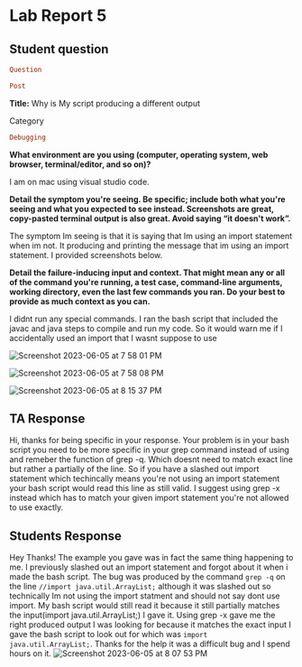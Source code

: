 # Lab Report 5

## Student question
``` ruby
Question
```       

```ruby
Post
```

**Title:** Why is My script producing a different output 

Category
```ruby
Debugging
```

**What environment are you using (computer, operating system, web browser, terminal/editor, and so on)?**

I am on mac using visual studio code.

**Detail the symptom you're seeing. Be specific; include both what you're seeing and what you expected to see instead. Screenshots are great, copy-pasted terminal output is also great. Avoid saying “it doesn't work”.**

The symptom Im seeing is that it is saying that Im using an import statement when im not. It producing and printing the message that im using an import statement. I provided screenshots below.
                         
**Detail the failure-inducing input and context. That might mean any or all of the command you're running, a test case, command-line arguments, working directory, even the last few commands you ran. Do your best to provide as much context as you can.**

I didnt run any special commands. I ran the bash script that included the javac and java steps to compile and run my code. So it would warn me if I accidentally used an import that I wasnt suppose to use



![Screenshot 2023-06-05 at 7 58 01 PM](https://github.com/ulises0516/cse15l-lab-reports/assets/125671517/fd5dec35-6c4b-4476-ae72-e6b7797560c9)

![Screenshot 2023-06-05 at 7 58 08 PM](https://github.com/ulises0516/cse15l-lab-reports/assets/125671517/b590dfaa-9a46-4d4a-9ae3-2b70b171f5ce)

![Screenshot 2023-06-05 at 8 15 37 PM](https://github.com/ulises0516/cse15l-lab-reports/assets/125671517/3b62bdbc-8c8f-424a-ac00-2b3d3ffc9651)





## TA Response 

Hi, thanks for being specific in your response. Your problem is in your bash script you need to be more specific in your grep command instead of using and remeber the function of grep -q. Which doesnt need to match exact line but rather a partially of the line. So if you have a slashed out import statement which techincally means you're not using an import statement your bash script would read this line as still valid. I suggest using grep -x instead which has to match your given import statement you're not allowed to use exactly.


## Students Response

Hey Thanks! The example you gave was in fact the same thing happening to me. I previously slashed out an import statement and forgot about it when i made the bash script. The bug was produced by the command ```grep -q``` on the line ```//import java.util.ArrayList;``` although it was slashed out so technically Im not using the import statment and should not say dont use import. My bash script would still read it because it still partially matches the input(import java.util.ArrayList;) I gave it. Using grep -x gave me the right produced output I was looking for because it matches the exact input I gave the bash script to look out for which was ```import java.util.ArrayList;```. Thanks for the help it was a difficult bug and I spend hours on it.
![Screenshot 2023-06-05 at 8 07 53 PM](https://github.com/ulises0516/cse15l-lab-reports/assets/125671517/1273fb0f-6ee2-4147-a72a-4ce2286b54cd)








